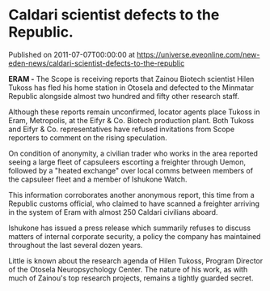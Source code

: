 # Caldari scientist defects to the Republic.
Published on 2011-07-07T00:00:00 at https://universe.eveonline.com/new-eden-news/caldari-scientist-defects-to-the-republic

**ERAM -** The Scope is receiving reports that Zainou Biotech scientist Hilen Tukoss has fled his home station in Otosela and defected to the Minmatar Republic alongside almost two hundred and fifty other research staff.

Although these reports remain unconfirmed, locator agents place Tukoss in Eram, Metropolis, at the Eifyr & Co. Biotech production plant. Both Tukoss and Eifyr & Co. representatives have refused invitations from Scope reporters to comment on the rising speculation.

On condition of anonymity, a civilian trader who works in the area reported seeing a large fleet of capsuleers escorting a freighter through Uemon, followed by a "heated exchange" over local comms between members of the capsuleer fleet and a member of Ishukone Watch.

This information corroborates another anonymous report, this time from a Republic customs official, who claimed to have scanned a freighter arriving in the system of Eram with almost 250 Caldari civilians aboard.

Ishukone has issued a press release which summarily refuses to discuss matters of internal corporate security, a policy the company has maintained throughout the last several dozen years.

Little is known about the research agenda of Hilen Tukoss, Program Director of the Otosela Neuropsychology Center. The nature of his work, as with much of Zainou's top research projects, remains a tightly guarded secret.

